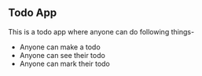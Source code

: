 ## Todo App

This is a todo app where anyone can do following things-
- Anyone can make a todo
- Anyone can see their todo
- Anyone can mark their todo